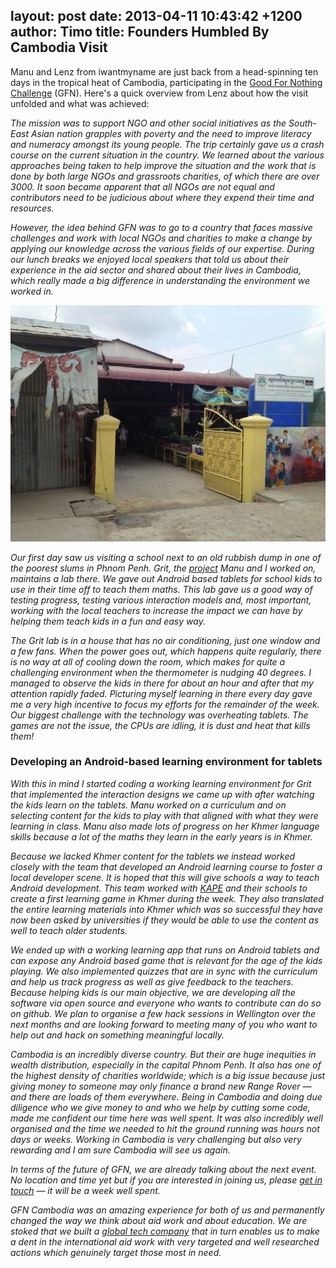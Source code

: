layout: post
date: 2013-04-11 10:43:42 +1200
author: Timo
title: Founders Humbled By Cambodia Visit
----

Manu and Lenz from iwantmyname are just back from a head-spinning ten days in the tropical heat of Cambodia, participating in the [Good For Nothing Challenge](http://www.gfnchallenge.org/) (GFN). Here's a quick overview from Lenz about how the visit unfolded and what was achieved:

_The mission was to support NGO and other social initiatives as the South-East Asian nation grapples with poverty and the need to improve literacy and numeracy amongst its young people. The trip certainly gave us a crash course on the current situation in the country. We learned about the various approaches being taken to
help improve the situation and the work that is done by both large NGOs and grassroots charities, of which there are over 3000. It soon became apparent that all NGOs are not equal and contributors need to be judicious about where they expend their time and resources._

_However, the idea behind GFN was to go to a country that faces massive challenges
and work with local NGOs and charities to make a change by applying our knowledge across the various fields of our expertise. During our lunch breaks we enjoyed local
speakers that told us about their experience in the aid sector and shared about their
lives in Cambodia, which really made a big difference in understanding
the environment we worked in._

![Cambodian School](/media/2013-04-11-gfn-cambodian-school.jpg)

_Our first day saw us visiting a school next to an old rubbish dump in
one of the poorest slums in Phnom Penh. Grit, the [project](http://www.gritlearning.com/what-is-grit.html) Manu and I worked on,
maintains a lab there. We gave out Android based tablets for school kids to use
in their time off to teach them maths. This lab gave us a good
way of testing progress, testing various interaction models and, most
important, working with the local teachers to increase the impact we can
have by helping them teach kids in a fun and easy way._

_The Grit lab is in a house that has no air conditioning, just one window and a
few fans. When the power goes out, which happens quite regularly, there
is no way at all of cooling down the room, which makes for quite a challenging
environment when the thermometer is nudging 40 degrees. I managed to
observe the kids in there for about an hour and after that my attention
rapidly faded. Picturing myself learning in there every day gave me a
very high incentive to focus my efforts for the remainder of the week. Our biggest challenge with the technology was overheating tablets. The games are not the issue, the CPUs are idling, it is dust and heat that
kills them!_

### Developing an Android-based learning environment for tablets

_With this in mind I started coding a working learning environment for
Grit that implemented the interaction designs we came up with after
watching the kids learn on the tablets. Manu worked on a curriculum and
on selecting content for the kids to play with that aligned with what they
were learning in class. Manu also made lots of progress on her Khmer language skills
because a lot of the maths they learn in the early years is in Khmer._

_Because we lacked Khmer content for the tablets we instead worked closely with
the team that developed an Android learning course to foster a local
developer scene. It is hoped that this will give schools a way to teach Android development.
This team worked with [KAPE](http://www.kapekh.org/) and their schools to create a first
learning game in Khmer during the week. They also translated the entire
learning materials into Khmer which was so successful they have now been asked by universities if
they would be able to use the content as well to teach older students._

_We ended up with a working learning app that runs on Android tablets and
can expose any Android based game that is relevant for the age of the
kids playing. We also implemented quizzes that are in sync with the
curriculum and help us track progress as well as give feedback to the
teachers. Because helping kids is our main objective, we are developing
all the software via open source and everyone who wants to contribute can do
so on github. We plan to organise a few hack sessions in Wellington over
the next months and are looking forward to meeting many of you who want to
help out and hack on something meaningful locally._

_Cambodia is an incredibly diverse country. But their are huge inequities in wealth distribution, especially in
the capital Phnom Penh. It also has one of the highest density of
charities worldwide; which is a big issue because just giving money to
someone may only finance a brand new Range Rover &mdash; and there are loads
of them everywhere. Being in Cambodia and doing due diligence who we
give money to and who we help by cutting some code, made me confident our
time here was well spent. It was also incredibly well organised and the
time we needed to hit the ground running was hours not days or weeks.
Working in Cambodia is very challenging but also very rewarding and I am
sure Cambodia will see us again._

_In terms of the future of GFN, we are already talking about the next
event. No location and time yet but if you are interested in joining us,
please [get in touch](https://iwantmyname.com/support) &mdash; it will be a week well spent._

_GFN Cambodia was an amazing experience for both of us and permanently
changed the way we think about aid work and about education. We are
stoked that we built a [global tech company](https://iwantmyname.com/) that in turn enables us to make a dent in the
international aid work with very targeted and well researched actions which genuinely target those most in need._
